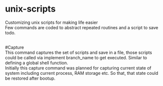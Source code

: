 # unix-scripts
Customizing unix scripts for making life easier
<br>
Few commands are coded to abstract repeated routines and a script to save todo.

<br>
#Capture
<br>
This command captures the set of scripts and save in a file, those scripts could be called via implement branch_name to get executed. Similar to defining a global shell function.
<br>
Initially this capture command was planned for capturing current state of system including current process, RAM storage etc. So that, that state could be restored after bootup.
